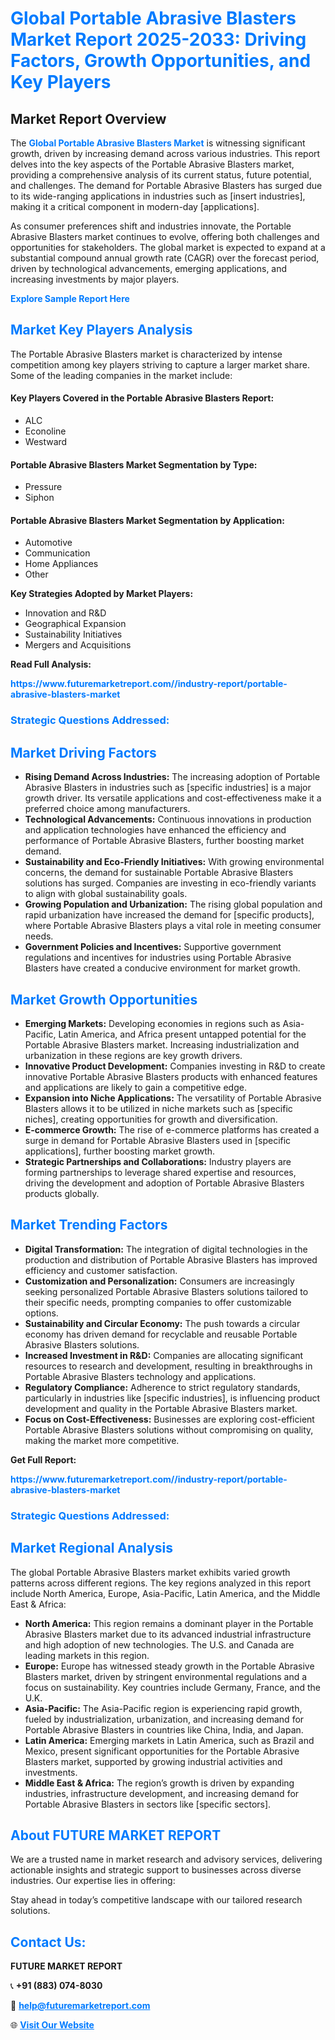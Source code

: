 <h1 style="color: #007BFF;">Global Portable Abrasive Blasters Market Report 2025-2033: Driving Factors, Growth Opportunities, and Key Players</h1>

<section id="overview">
<h2>Market Report Overview</h2>
<p>The <a href="https://www.futuremarketreport.com//industry-report/portable-abrasive-blasters-market" style="color: #007BFF; text-decoration: none;"><strong>Global Portable Abrasive Blasters Market</strong></a> is witnessing significant growth, driven by increasing demand across various industries. This report delves into the key aspects of the Portable Abrasive Blasters market, providing a comprehensive analysis of its current status, future potential, and challenges. The demand for Portable Abrasive Blasters has surged due to its wide-ranging applications in industries such as [insert industries], making it a critical component in modern-day [applications].</p>
<p>As consumer preferences shift and industries innovate, the Portable Abrasive Blasters market continues to evolve, offering both challenges and opportunities for stakeholders. The global market is expected to expand at a substantial compound annual growth rate (CAGR) over the forecast period, driven by technological advancements, emerging applications, and increasing investments by major players.</p>
</section>

<section id="overview">
<p><a href="https://www.futuremarketreport.com//request-sample/reportId=86615" style="color: #007BFF; text-decoration: none;"><strong>Explore Sample Report Here</strong></a></p>
</section>

<section id="key-players">
<h2 style="color: #007BFF;">Market Key Players Analysis</h2>
<p>The Portable Abrasive Blasters market is characterized by intense competition among key players striving to capture a larger market share. Some of the leading companies in the market include:</p>
<h4>Key Players Covered in the Portable Abrasive Blasters Report:</h4>
<ul><li>ALC</li><li>Econoline</li><li>Westward</li></ul>
<h4>Portable Abrasive Blasters Market Segmentation by Type:</h4>
<ul><li>Pressure</li><li>Siphon</li></ul>

<h4>Portable Abrasive Blasters Market Segmentation by Application:</h4>
<ul><li>Automotive</li><li>Communication</li><li>Home Appliances</li><li>Other</li></ul>
<p><strong>Key Strategies Adopted by Market Players:</strong></p>
<ul>
<li>Innovation and R&D</li>
<li>Geographical Expansion</li>
<li>Sustainability Initiatives</li>
<li>Mergers and Acquisitions</li>
</ul>
</section>

<section>
<p><strong>Read Full Analysis: </strong></p><a href="https://www.futuremarketreport.com//industry-report/portable-abrasive-blasters-market" style="color: #007BFF; text-decoration: none;"><strong>https://www.futuremarketreport.com//industry-report/portable-abrasive-blasters-market</strong></a>
<h3 style="color: #007BFF;">Strategic Questions Addressed:</h3>
</section>

<section id="driving-factors">
<h2 style="color: #007BFF;">Market Driving Factors</h2>
<ul>
<li><strong>Rising Demand Across Industries:</strong> The increasing adoption of Portable Abrasive Blasters in industries such as [specific industries] is a major growth driver. Its versatile applications and cost-effectiveness make it a preferred choice among manufacturers.</li>
<li><strong>Technological Advancements:</strong> Continuous innovations in production and application technologies have enhanced the efficiency and performance of Portable Abrasive Blasters, further boosting market demand.</li>
<li><strong>Sustainability and Eco-Friendly Initiatives:</strong> With growing environmental concerns, the demand for sustainable Portable Abrasive Blasters solutions has surged. Companies are investing in eco-friendly variants to align with global sustainability goals.</li>
<li><strong>Growing Population and Urbanization:</strong> The rising global population and rapid urbanization have increased the demand for [specific products], where Portable Abrasive Blasters plays a vital role in meeting consumer needs.</li>
<li><strong>Government Policies and Incentives:</strong> Supportive government regulations and incentives for industries using Portable Abrasive Blasters have created a conducive environment for market growth.</li>
</ul>
</section>

<section id="growth-opportunities">
<h2 style="color: #007BFF;">Market Growth Opportunities</h2>
<ul>
<li><strong>Emerging Markets:</strong> Developing economies in regions such as Asia-Pacific, Latin America, and Africa present untapped potential for the Portable Abrasive Blasters market. Increasing industrialization and urbanization in these regions are key growth drivers.</li>
<li><strong>Innovative Product Development:</strong> Companies investing in R&D to create innovative Portable Abrasive Blasters products with enhanced features and applications are likely to gain a competitive edge.</li>
<li><strong>Expansion into Niche Applications:</strong> The versatility of Portable Abrasive Blasters allows it to be utilized in niche markets such as [specific niches], creating opportunities for growth and diversification.</li>
<li><strong>E-commerce Growth:</strong> The rise of e-commerce platforms has created a surge in demand for Portable Abrasive Blasters used in [specific applications], further boosting market growth.</li>
<li><strong>Strategic Partnerships and Collaborations:</strong> Industry players are forming partnerships to leverage shared expertise and resources, driving the development and adoption of Portable Abrasive Blasters products globally.</li>
</ul>
</section>

<section id="trending-factors">
<h2 style="color: #007BFF;">Market Trending Factors</h2>
<ul>
<li><strong>Digital Transformation:</strong> The integration of digital technologies in the production and distribution of Portable Abrasive Blasters has improved efficiency and customer satisfaction.</li>
<li><strong>Customization and Personalization:</strong> Consumers are increasingly seeking personalized Portable Abrasive Blasters solutions tailored to their specific needs, prompting companies to offer customizable options.</li>
<li><strong>Sustainability and Circular Economy:</strong> The push towards a circular economy has driven demand for recyclable and reusable Portable Abrasive Blasters solutions.</li>
<li><strong>Increased Investment in R&D:</strong> Companies are allocating significant resources to research and development, resulting in breakthroughs in Portable Abrasive Blasters technology and applications.</li>
<li><strong>Regulatory Compliance:</strong> Adherence to strict regulatory standards, particularly in industries like [specific industries], is influencing product development and quality in the Portable Abrasive Blasters market.</li>
<li><strong>Focus on Cost-Effectiveness:</strong> Businesses are exploring cost-efficient Portable Abrasive Blasters solutions without compromising on quality, making the market more competitive.</li>
</ul>
</section>

<section>
<p><strong>Get Full Report: </strong></p><a href="https://www.futuremarketreport.com//industry-report/portable-abrasive-blasters-market" style="color: #007BFF; text-decoration: none;"><strong>https://www.futuremarketreport.com//industry-report/portable-abrasive-blasters-market</strong></a>
<h3 style="color: #007BFF;">Strategic Questions Addressed:</h3>
</section>


<section id="regional-analysis">
<h2 style="color: #007BFF;">Market Regional Analysis</h2>
<p>The global Portable Abrasive Blasters market exhibits varied growth patterns across different regions. The key regions analyzed in this report include North America, Europe, Asia-Pacific, Latin America, and the Middle East & Africa:</p>
<ul>
<li><strong>North America:</strong> This region remains a dominant player in the Portable Abrasive Blasters market due to its advanced industrial infrastructure and high adoption of new technologies. The U.S. and Canada are leading markets in this region.</li>
<li><strong>Europe:</strong> Europe has witnessed steady growth in the Portable Abrasive Blasters market, driven by stringent environmental regulations and a focus on sustainability. Key countries include Germany, France, and the U.K.</li>
<li><strong>Asia-Pacific:</strong> The Asia-Pacific region is experiencing rapid growth, fueled by industrialization, urbanization, and increasing demand for Portable Abrasive Blasters in countries like China, India, and Japan.</li>
<li><strong>Latin America:</strong> Emerging markets in Latin America, such as Brazil and Mexico, present significant opportunities for the Portable Abrasive Blasters market, supported by growing industrial activities and investments.</li>
<li><strong>Middle East & Africa:</strong> The region’s growth is driven by expanding industries, infrastructure development, and increasing demand for Portable Abrasive Blasters in sectors like [specific sectors].</li>
</ul>
</section>

<footer>
<h2 style="color: #007BFF;">About FUTURE MARKET REPORT</h2>
<p>We are a trusted name in market research and advisory services, delivering actionable insights and strategic support to businesses across diverse industries. Our expertise lies in offering:</p>

<p>Stay ahead in today’s competitive landscape with our tailored research solutions.</p>

<h2 style="color: #007BFF;">Contact Us:</h2>
<p><strong>FUTURE MARKET REPORT</strong></p>
<p>📞 <strong>+91 (883) 074-8030</strong></p>
<p>📧 <strong><a href="mailto:help@futuremarketreport.com" style="color: #007BFF;">help@futuremarketreport.com</a></strong></p>
<p>🌐 <strong><a href="https://www.futuremarketreport.com/" style="color: #007BFF;">Visit Our Website</a></strong></p>
</footer>